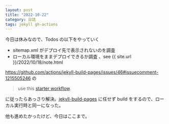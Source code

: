 ```yaml
---
layout: post
title: "2022-10-22"
category: 日誌
tags: jekyll gh-actions
---
```


今日は休みなので、Todos の以下をやっていく

- sitemap.xml がデプロイ先で表示されないのを調査
- ローカル環境をままデプロイできるか調査 、see {{ site.url }}/2022/10/18/note.html

https://github.com/actions/jekyll-build-pages/issues/46#issuecomment-1215505246 の

> use this [starter workflow](https://github.com/actions/starter-workflows/blob/main/pages/jekyll.yml).

に従ったらあっさり解決。[jekyll-build-pages](https://github.com/actions/jekyll-build-pages) に任せず build をするので、ローカル実行時と同一になった。

他も進めたかったけど、今日はここまで。
